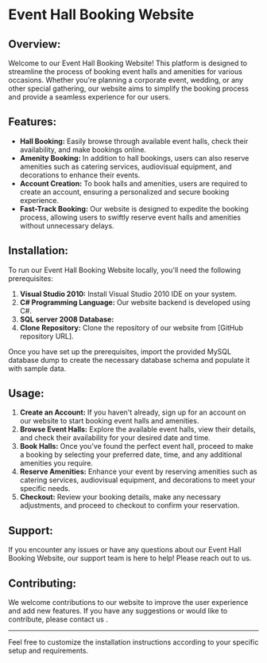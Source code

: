 
# Event Hall Booking Website

## Overview:

Welcome to our Event Hall Booking Website! This platform is designed to streamline the process of booking event halls and amenities for various occasions. Whether you're planning a corporate event, wedding, or any other special gathering, our website aims to simplify the booking process and provide a seamless experience for our users.

## Features:

- **Hall Booking:** Easily browse through available event halls, check their availability, and make bookings online.
- **Amenity Booking:** In addition to hall bookings, users can also reserve amenities such as catering services, audiovisual equipment, and decorations to enhance their events.
- **Account Creation:** To book halls and amenities, users are required to create an account, ensuring a personalized and secure booking experience.
- **Fast-Track Booking:** Our website is designed to expedite the booking process, allowing users to swiftly reserve event halls and amenities without unnecessary delays.

## Installation:

To run our Event Hall Booking Website locally, you'll need the following prerequisites:

1. **Visual Studio 2010:** Install Visual Studio 2010 IDE on your system.
2. **C# Programming Language:** Our website backend is developed using C#.
3. **SQL server 2008 Database:** 
4. **Clone Repository:** Clone the repository of our website from [GitHub repository URL].

Once you have set up the prerequisites, import the provided MySQL database dump to create the necessary database schema and populate it with sample data.

## Usage:

1. **Create an Account:** If you haven't already, sign up for an account on our website to start booking event halls and amenities.
2. **Browse Event Halls:** Explore the available event halls, view their details, and check their availability for your desired date and time.
3. **Book Halls:** Once you've found the perfect event hall, proceed to make a booking by selecting your preferred date, time, and any additional amenities you require.
4. **Reserve Amenities:** Enhance your event by reserving amenities such as catering services, audiovisual equipment, and decorations to meet your specific needs.
5. **Checkout:** Review your booking details, make any necessary adjustments, and proceed to checkout to confirm your reservation.

## Support:

If you encounter any issues or have any questions about our Event Hall Booking Website, our support team is here to help! Please reach out to us.

## Contributing:

We welcome contributions to our website to improve the user experience and add new features. If you have any suggestions or would like to contribute, please contact us .

---

Feel free to customize the installation instructions according to your specific setup and requirements.
